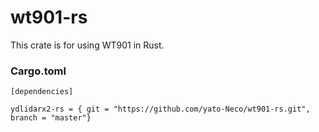 # wt901-rs



This crate is for using WT901 in Rust.

### Cargo.toml
```
[dependencies]

ydlidarx2-rs = { git = "https://github.com/yato-Neco/wt901-rs.git", branch = "master"}

```